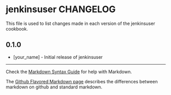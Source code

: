# jenkinsuser CHANGELOG

This file is used to list changes made in each version of the jenkinsuser cookbook.

## 0.1.0
- [your_name] - Initial release of jenkinsuser

- - -
Check the [Markdown Syntax Guide](http://daringfireball.net/projects/markdown/syntax) for help with Markdown.

The [Github Flavored Markdown page](http://github.github.com/github-flavored-markdown/) describes the differences between markdown on github and standard markdown.

